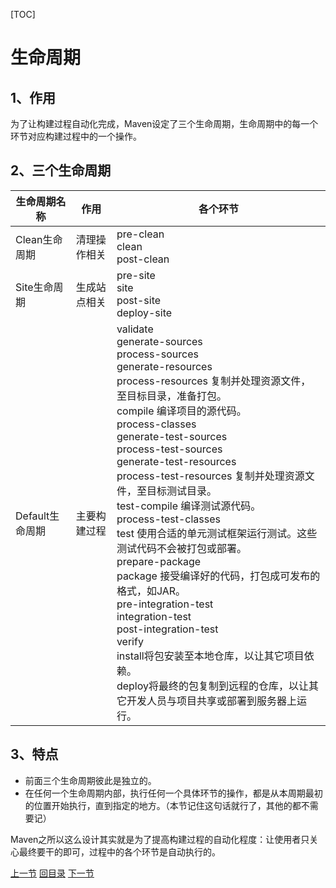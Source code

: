 [TOC]

# 生命周期

## 1、作用

为了让构建过程自动化完成，Maven设定了三个生命周期，生命周期中的每一个环节对应构建过程中的一个操作。

## 2、三个生命周期

| 生命周期名称    | 作用         | 各个环节                                                     |
| --------------- | ------------ | ------------------------------------------------------------ |
| Clean生命周期   | 清理操作相关 | pre-clean<br />clean<br />post-clean                         |
| Site生命周期    | 生成站点相关 | pre-site<br />site<br />post-site<br />deploy-site           |
| Default生命周期 | 主要构建过程 | validate<br/>generate-sources<br/>process-sources<br/>generate-resources<br/>process-resources 复制并处理资源文件，至目标目录，准备打包。<br/>compile 编译项目的源代码。<br/>process-classes<br/>generate-test-sources<br/>process-test-sources<br/>generate-test-resources<br/>process-test-resources 复制并处理资源文件，至目标测试目录。<br/>test-compile 编译测试源代码。<br/>process-test-classes<br/>test 使用合适的单元测试框架运行测试。这些测试代码不会被打包或部署。<br/>prepare-package<br/>package 接受编译好的代码，打包成可发布的格式，如JAR。<br/>pre-integration-test<br/>integration-test<br/>post-integration-test<br/>verify<br/>install将包安装至本地仓库，以让其它项目依赖。<br/>deploy将最终的包复制到远程的仓库，以让其它开发人员与项目共享或部署到服务器上运行。 |

## 3、特点

- 前面三个生命周期彼此是独立的。
- 在任何一个生命周期内部，执行任何一个具体环节的操作，都是从本周期最初的位置开始执行，直到指定的地方。（本节记住这句话就行了，其他的都不需要记）

Maven之所以这么设计其实就是为了提高构建过程的自动化程度：让使用者只关心最终要干的即可，过程中的各个环节是自动执行的。



[上一节](concept-life-cycle.html) [回目录](index.html) [下一节](concept-plugin-goal.html)
